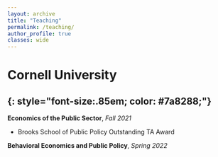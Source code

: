 ```yaml
---
layout: archive
title: "Teaching"
permalink: /teaching/
author_profile: true
classes: wide
---
```


# Cornell University
{: style="font-size:.85em; color: #7a8288;"}
---

**Economics of the Public Sector**, *Fall 2021*  
- Brooks School of Public Policy Outstanding TA Award

**Behavioral Economics and Public Policy**, *Spring 2022*  

